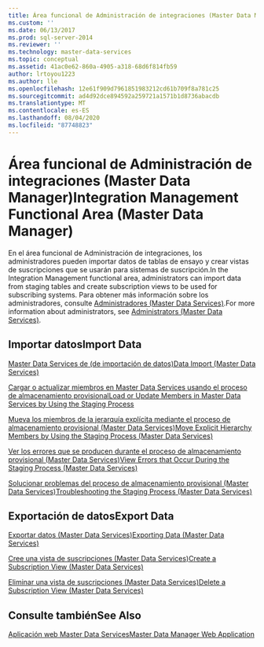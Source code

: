 ```yaml
---
title: Área funcional de Administración de integraciones (Master Data Manager) | Microsoft Docs
ms.custom: ''
ms.date: 06/13/2017
ms.prod: sql-server-2014
ms.reviewer: ''
ms.technology: master-data-services
ms.topic: conceptual
ms.assetid: 41ac0e62-860a-4905-a318-68d6f814fb59
author: lrtoyou1223
ms.author: lle
ms.openlocfilehash: 12e61f909d7961851983212cd61b709f8a781c25
ms.sourcegitcommit: ad4d92dce894592a259721a1571b1d8736abacdb
ms.translationtype: MT
ms.contentlocale: es-ES
ms.lasthandoff: 08/04/2020
ms.locfileid: "87748823"
---
```

# <a name="integration-management-functional-area-master-data-manager"></a><span data-ttu-id="ae1df-102">Área funcional de Administración de integraciones (Master Data Manager)</span><span class="sxs-lookup"><span data-stu-id="ae1df-102">Integration Management Functional Area (Master Data Manager)</span></span>
  <span data-ttu-id="ae1df-103">En el área funcional de Administración de integraciones, los administradores pueden importar datos de tablas de ensayo y crear vistas de suscripciones que se usarán para sistemas de suscripción.</span><span class="sxs-lookup"><span data-stu-id="ae1df-103">In the Integration Management functional area, administrators can import data from staging tables and create subscription views to be used for subscribing systems.</span></span> <span data-ttu-id="ae1df-104">Para obtener más información sobre los administradores, consulte [Administradores &#40;Master Data Services&#41;](administrators-master-data-services.md).</span><span class="sxs-lookup"><span data-stu-id="ae1df-104">For more information about administrators, see [Administrators &#40;Master Data Services&#41;](administrators-master-data-services.md).</span></span>  
  
## <a name="import-data"></a><span data-ttu-id="ae1df-105">Importar datos</span><span class="sxs-lookup"><span data-stu-id="ae1df-105">Import Data</span></span>  
 [<span data-ttu-id="ae1df-106">Master Data Services de &#40;de importación de datos&#41;</span><span class="sxs-lookup"><span data-stu-id="ae1df-106">Data Import &#40;Master Data Services&#41;</span></span>](overview-importing-data-from-tables-master-data-services.md)  
  
 [<span data-ttu-id="ae1df-107">Cargar o actualizar miembros en Master Data Services usando el proceso de almacenamiento provisional</span><span class="sxs-lookup"><span data-stu-id="ae1df-107">Load or Update Members in Master Data Services by Using the Staging Process</span></span>](add-update-and-delete-data-master-data-services.md)  
  
 [<span data-ttu-id="ae1df-108">Mueva los miembros de la jerarquía explícita mediante el proceso de almacenamiento provisional &#40;Master Data Services&#41;</span><span class="sxs-lookup"><span data-stu-id="ae1df-108">Move Explicit Hierarchy Members by Using the Staging Process &#40;Master Data Services&#41;</span></span>](add-update-and-delete-data-master-data-services.md)  
  
 [<span data-ttu-id="ae1df-109">Ver los errores que se producen durante el proceso de almacenamiento provisional &#40;Master Data Services&#41;</span><span class="sxs-lookup"><span data-stu-id="ae1df-109">View Errors that Occur During the Staging Process &#40;Master Data Services&#41;</span></span>](view-errors-that-occur-during-staging-master-data-services.md)  
  
 [<span data-ttu-id="ae1df-110">Solucionar problemas del proceso de almacenamiento provisional (Master Data Services)</span><span class="sxs-lookup"><span data-stu-id="ae1df-110">Troubleshooting the Staging Process (Master Data Services)</span></span>](https://social.technet.microsoft.com/wiki/contents/articles/troubleshooting-the-staging-process-master-data-services.aspx)  
  
## <a name="export-data"></a><span data-ttu-id="ae1df-111">Exportación de datos</span><span class="sxs-lookup"><span data-stu-id="ae1df-111">Export Data</span></span>  
 [<span data-ttu-id="ae1df-112">Exportar datos &#40;Master Data Services&#41;</span><span class="sxs-lookup"><span data-stu-id="ae1df-112">Exporting Data &#40;Master Data Services&#41;</span></span>](overview-exporting-data-master-data-services.md)  
  
 [<span data-ttu-id="ae1df-113">Cree una vista de suscripciones &#40;Master Data Services&#41;</span><span class="sxs-lookup"><span data-stu-id="ae1df-113">Create a Subscription View &#40;Master Data Services&#41;</span></span>](create-a-subscription-view-to-export-data-master-data-services.md)  
  
 [<span data-ttu-id="ae1df-114">Eliminar una vista de suscripciones &#40;Master Data Services&#41;</span><span class="sxs-lookup"><span data-stu-id="ae1df-114">Delete a Subscription View &#40;Master Data Services&#41;</span></span>](../../2014/master-data-services/delete-a-subscription-view-master-data-services.md)  
  
## <a name="see-also"></a><span data-ttu-id="ae1df-115">Consulte también</span><span class="sxs-lookup"><span data-stu-id="ae1df-115">See Also</span></span>  
 [<span data-ttu-id="ae1df-116">Aplicación web Master Data Services</span><span class="sxs-lookup"><span data-stu-id="ae1df-116">Master Data Manager Web Application</span></span>](../../2014/master-data-services/master-data-manager-web-application.md)  
  
  
